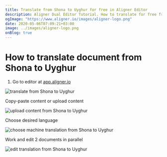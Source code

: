 ```yaml
---
title: Translate from Shona to Uyghur for free in Aligner Editor
description: Aligner Dual Editor Tutorial. How to translate for free from Shona to Uyghur. Aligner is multilingual document management platform. 
ogImage: "https://www.aligner.io/images/aligner-logo.png"
date: 2020-05-06T07:09:21+03:00
image: ../images/aligner-logo.png
onBlog: true
---
```


# How to translate document from Shona to Uyghur

1. Go to editor at [app.aligner.io](https://app.aligner.io "Aligner App web page")

![translate from Shona to Uyghur](../aligner-blank-editor.png "translate from Shona to Uyghur")

Copy-paste content or upload content

![upload content from Shona to Uyghur](../aligner-uploaded-document.png "upload content from Shona to Uyghur")

Choose desired language

![choose machine translation from Shona to Uyghur](../aligner-language-dropdown.png "choose machine translation from Shona to Uyghur")

Work and edit 2 documents in parallel

![edit translation from Shona to Uyghur](../aligner-double-sitded-editor.png "edit translation from Shona to Uyghur")

